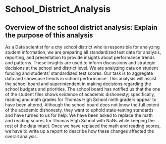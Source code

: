 # School_District_Analysis

## Overview of the school district analysis: Explain the purpose of this analysis
As a Data scientist for a city school district who is responsible for analyzing student information, we are preparing all standardized test data for analysis, reporting, and presentation to provide insights about performance trends and patterns. These insights are used to inform discussions and strategic decisions at the school and district level. We are analyzing data on student funding and students’ standardized test scores. Our task is to aggregate data and showcase trends in school performance. This analysis will assist the school board and superintendent in making decisions regarding the school budgets and priorities. 
The school board has notified us that the one of the student files shows evidence of academic dishonesty; specifically, reading and math grades for Thomas High School ninth graders appear to have been altered. Although the school board does not know the full extent of the academic dishonesty, they want to uphold state-testing standards and have turned to us for help. We have been asked to replace the math and reading scores for Thomas High School with NaNs while keeping the rest of the data intact. Once we have replaced the math and reading scores, we have to write up a report to describe how these changes affected the overall analysis.

